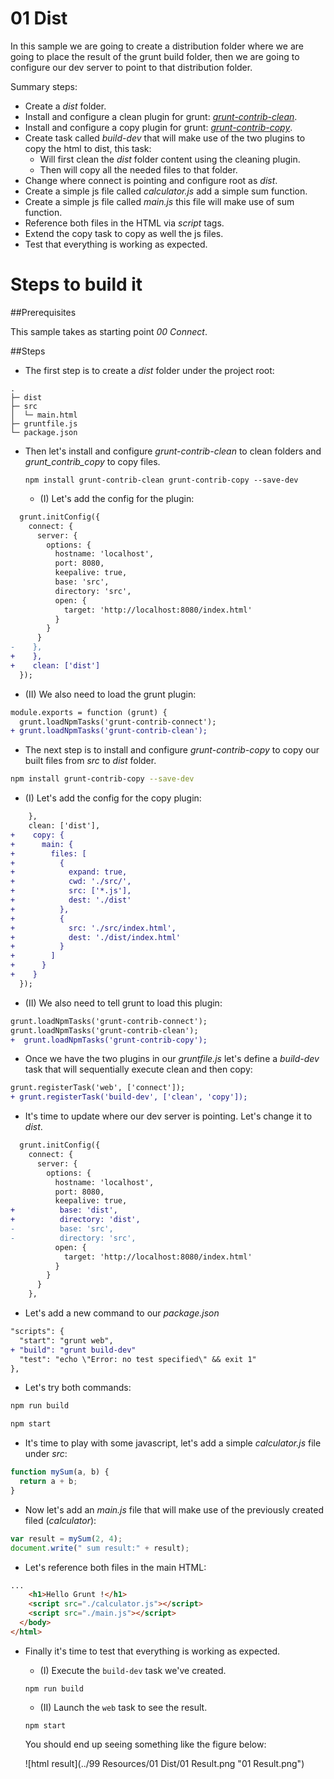 # 01 Dist

In this sample we are going to create a distribution folder where we are going
to place the result of the grunt build folder, then we are going to configure our
dev server to point to that distribution folder.

Summary steps:

- Create a _dist_ folder.
- Install and configure a clean plugin for grunt: [_grunt-contrib-clean_](https://github.com/gruntjs/grunt-contrib-clean).
- Install and configure a copy plugin for grunt: [_grunt-contrib-copy_](https://github.com/gruntjs/grunt-contrib-copy).
- Create task called _build-dev_ that will make use of the two plugins to copy the html to dist, this task:
    - Will first clean the _dist_ folder content using the cleaning plugin.
    - Then will copy all the needed files to that folder.
- Change where connect is pointing and configure root as _dist_.
- Create a simple js file called _calculator.js_ add a simple sum function.
- Create a simple js file called _main.js_ this file will make use of sum function.
- Reference both files in the HTML via _script_ tags.
- Extend the copy task to copy as well the js files.
- Test that everything is working as expected.

# Steps to build it

##Prerequisites

This sample takes as starting point _00 Connect_.

##Steps

- The first step is to create a _dist_ folder under the project root:

```
.
├─ dist
├─ src
│  └─ main.html
├─ gruntfile.js
└─ package.json
```

- Then let's install and configure _grunt-contrib-clean_ to clean folders and _grunt_contrib_copy_ to copy files.

  ```
  npm install grunt-contrib-clean grunt-contrib-copy --save-dev
  ```
  - (I) Let's add the config for the plugin:


```diff
  grunt.initConfig({
    connect: {
      server: {
        options: {
          hostname: 'localhost',
          port: 8080,
          keepalive: true,
          base: 'src',
          directory: 'src',
          open: {
            target: 'http://localhost:8080/index.html'
          }
        }
      }
-    },
+    },
+    clean: ['dist']
  });
```

- (II) We also need to load the grunt plugin:

```diff
module.exports = function (grunt) {
  grunt.loadNpmTasks('grunt-contrib-connect');
+ grunt.loadNpmTasks('grunt-contrib-clean');
```

- The next step is to install and configure _grunt-contrib-copy_ to copy our built files from _src_ to  _dist_ folder.

```bash
npm install grunt-contrib-copy --save-dev
```
- (I) Let's add the config for the copy plugin:

```diff
    },
    clean: ['dist'],
+    copy: {
+      main: {
+        files: [
+          {
+            expand: true,
+            cwd: './src/',
+            src: ['*.js'],
+            dest: './dist'
+          },
+          {
+            src: './src/index.html',
+            dest: './dist/index.html'
+          }
+        ]
+      }
+    }
  });
```

- (II) We also need to tell grunt to load this plugin:

```diff
grunt.loadNpmTasks('grunt-contrib-connect');
grunt.loadNpmTasks('grunt-contrib-clean');
+  grunt.loadNpmTasks('grunt-contrib-copy');
```

- Once we have the two plugins in our _gruntfile.js_ let's define a _build-dev_ task that will sequentially execute clean and then copy:

```diff
grunt.registerTask('web', ['connect']);
+ grunt.registerTask('build-dev', ['clean', 'copy']);
```

- It's time to update where our dev server is pointing. Let's change it to _dist_.

```diff
  grunt.initConfig({
    connect: {
      server: {
        options: {
          hostname: 'localhost',
          port: 8080,
          keepalive: true,
+          base: 'dist',
+          directory: 'dist',          
-          base: 'src',
-          directory: 'src',
          open: {
            target: 'http://localhost:8080/index.html'
          }
        }
      }
    },
```

- Let's add a new command to our _package.json_

```diff
"scripts": {
  "start": "grunt web",
+ "build": "grunt build-dev"  
  "test": "echo \"Error: no test specified\" && exit 1"
},
```

- Let's try both commands:

```bash
npm run build
```

```bash
npm start
```

- It's time to play with some javascript, let's add a simple _calculator.js_ file under _src_:

```javascript
function mySum(a, b) {
  return a + b;   
}
```

 - Now let's add an _main.js_ file that will make use of the previously created filed (_calculator_):

 ```javascript
 var result = mySum(2, 4);
 document.write(" sum result:" + result);
 ```

 - Let's reference both files in the main HTML:

```html
...
    <h1>Hello Grunt !</h1>
    <script src="./calculator.js"></script>
    <script src="./main.js"></script>
  </body>
</html>
```

- Finally it's time to test that everything is working as expected.
  - (I) Execute the `build-dev` task we've created.

  ```
  npm run build
  ```

  - (II) Launch the `web` task to see the result.

  ```
  npm start
  ```

  You should end up seeing something like the figure below:

  ![html result](../99 Resources/01 Dist/01 Result.png "01 Result.png")

